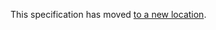 This specification has moved <a href="https://w3c-ccg.github.io/data-integrity-spec/">to a new location</a>.
